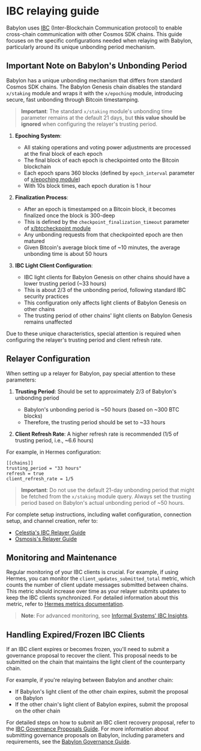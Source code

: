 # IBC relaying guide

Babylon uses [IBC](https://ibcprotocol.dev/)
(Inter-Blockchain Communication protocol) to enable cross-chain
communication with other Cosmos SDK chains. This guide focuses on the specific configurations needed
when relaying with Babylon, particularly around its unique unbonding period
mechanism.

## Important Note on Babylon's Unbonding Period

Babylon has a unique unbonding mechanism that differs from standard Cosmos SDK chains. The Babylon Genesis chain disables the standard `x/staking` module and wraps it with the `x/epoching` module, introducing secure, fast unbonding through Bitcoin timestamping.

> **Important**: The standard `x/staking` module's unbonding time parameter remains at the default 21 days, but **this value should be ignored** when configuring the relayer's trusting period.

1. **Epoching System**:
   - All staking operations and voting power adjustments are processed at the final block of each epoch
   - The final block of each epoch is checkpointed onto the Bitcoin blockchain
   - Each epoch spans 360 blocks (defined by `epoch_interval` parameter of [x/epoching module](https://github.com/babylonlabs-io/babylon/blob/main/x/epoching/README.md))
   - With 10s block times, each epoch duration is 1 hour

2. **Finalization Process**:
   - After an epoch is timestamped on a Bitcoin block, it becomes finalized once the block is 300-deep
   - This is defined by the `checkpoint_finalization_timeout` parameter of [x/btccheckpoint module](https://github.com/babylonlabs-io/babylon/blob/main/x/btccheckpoint/README.md)
   - Any unbonding requests from that checkpointed epoch are then matured
   - Given Bitcoin's average block time of ~10 minutes, the average unbonding time is about 50 hours

3. **IBC Light Client Configuration**:
   - IBC light clients for Babylon Genesis on other chains should have a lower trusting period (~33 hours)
   - This is about 2/3 of the unbonding period, following standard IBC security practices
   - This configuration only affects light clients of Babylon Genesis on other chains
   - The trusting period of other chains' light clients on Babylon Genesis remains unaffected

Due to these unique characteristics, special attention is required when configuring the relayer's trusting period and client refresh rate.

## Relayer Configuration

When setting up a relayer for Babylon, pay special attention to these parameters:

1. **Trusting Period**: Should be set to approximately 2/3 of Babylon's unbonding period
   - Babylon's unbonding period is ~50 hours (based on ~300 BTC blocks)
   - Therefore, the trusting period should be set to ~33 hours

2. **Client Refresh Rate**: A higher refresh rate is recommended (1/5 of trusting period, i.e., ~6.6 hours)

For example, in Hermes configuration:
```
[[chains]]
trusting_period = "33 hours"
refresh = true
client_refresh_rate = 1/5
```

> **Important**: Do not use the default 21-day unbonding period that might be fetched from the `x/staking` module query. Always set the trusting period based on Babylon's actual unbonding period of ~50 hours.

For complete setup instructions, including wallet configuration, connection setup, and channel creation, refer to:
- [Celestia's IBC Relayer Guide](https://docs.celestia.org/how-to-guides/ibc-relayer)
- [Osmosis's Relayer Guide](https://docs.osmosis.zone/osmosis-core/relaying/relayer-guide)

## Monitoring and Maintenance

Regular monitoring of your IBC clients is crucial. For example, if using Hermes, you can monitor the `client_updates_submitted_total` metric, which counts the number of client update messages submitted between chains. This metric should increase over time as your relayer submits updates to keep the IBC clients synchronized. For detailed information about this metric, refer to [Hermes metrics documentation](https://hermes.informal.systems/documentation/telemetry/operators.html#what-is-the-overall-ibc-status-of-each-network).

> **Note**: For advanced monitoring, see [Informal Systems' IBC Insights](https://insights.informal.systems/noble/osmosis).

## Handling Expired/Frozen IBC Clients

If an IBC client expires or becomes frozen, you'll need to submit a governance proposal to recover the client. This proposal needs to be submitted on the chain that maintains the light client of the counterparty chain.

For example, if you're relaying between Babylon and another chain:
- If Babylon's light client of the other chain expires, submit the proposal on Babylon
- If the other chain's light client of Babylon expires, submit the proposal on the other chain

For detailed steps on how to submit an IBC client recovery proposal, refer to
the [IBC Governance Proposals Guide](https://ibc.cosmos.network/main/ibc/proposals.html#steps).
For more information about submitting governance proposals on Babylon, including
parameters and requirements, see
the [Babylon Governance Guide](https://docs.babylonlabs.io/guides/governance/). 